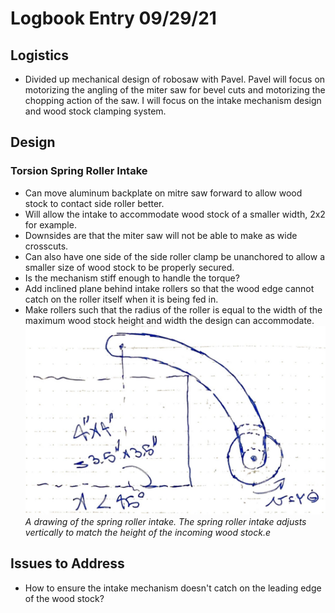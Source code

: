 # Logbook Entry 09/29/21

## Logistics
- Divided up mechanical design of robosaw with Pavel. Pavel will focus on motorizing the angling of the miter saw for bevel cuts and motorizing the chopping action of the saw. I will focus on the intake mechanism design and wood stock clamping system.
 
## Design

### Torsion Spring Roller Intake
- Can move aluminum backplate on mitre saw forward to allow wood stock to contact side roller better.
- Will allow the intake to accommodate wood stock of a smaller width, 2x2 for example.
- Downsides are that the miter saw will not be able to make as wide crosscuts.
- Can also have one side of the side roller clamp be unanchored to allow a smaller size of wood stock to be properly secured.
- Is the mechanism stiff enough to handle the torque?
- Add inclined plane behind intake rollers so that the wood edge cannot catch on the roller itself when it is being fed in.
- Make rollers such that the radius of the roller is equal to the width of the maximum wood stock height and width the design can accommodate.
![Spring roller intake mechanism](./images/robosaw_spring_roller_intake.jpg)
*A drawing of the spring roller intake. The spring roller intake adjusts vertically to match the height of the incoming wood stock.e*
## Issues to Address
- How to ensure the intake mechanism doesn't catch on the leading edge of the wood stock?